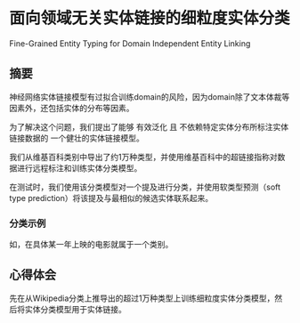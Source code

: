 # 面向领域无关实体链接的细粒度实体分类

Fine-Grained Entity Typing for Domain Independent Entity Linking

## 摘要

神经网络实体链接模型有过拟合训练domain的风险，因为domain除了文本体裁等因素外，还包括实体的分布等因素。

为了解决这个问题，我们提出了能够 有效泛化 且 不依赖特定实体分布所标注实体链接数据的 一个健壮的实体链接模型。

我们从维基百科类别中导出了约1万种类型，并使用维基百科中的超链接指称对数据进行远程标注和训练实体分类模型。

在测试时，我们使用该分类模型对一个提及进行分类，并使用软类型预测（soft type prediction）将该提及与最相似的候选实体联系起来。

### 分类示例

如，在具体某一年上映的电影就属于一个类别。

## 心得体会

先在从Wikipedia分类上推导出的超过1万种类型上训练细粒度实体分类模型，然后将实体分类模型用于实体链接。
